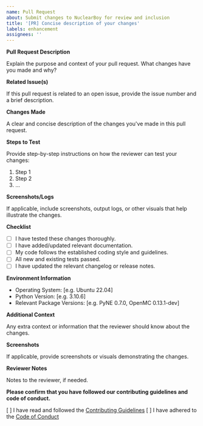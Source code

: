 ```yaml
---
name: Pull Request
about: Submit changes to NuclearBoy for review and inclusion
title: '[PR] Concise description of your changes'
labels: enhancement
assignees: ''
---
```


**Pull Request Description**

Explain the purpose and context of your pull request. What changes have you made and why?

**Related Issue(s)**

If this pull request is related to an open issue, provide the issue number and a brief description.

**Changes Made**

A clear and concise description of the changes you've made in this pull request.

**Steps to Test**

Provide step-by-step instructions on how the reviewer can test your changes:

1. Step 1
2. Step 2
3. ...

**Screenshots/Logs**

If applicable, include screenshots, output logs, or other visuals that help illustrate the changes.

**Checklist**

- [ ] I have tested these changes thoroughly.
- [ ] I have added/updated relevant documentation.
- [ ] My code follows the established coding style and guidelines.
- [ ] All new and existing tests passed.
- [ ] I have updated the relevant changelog or release notes.

**Environment Information**

- Operating System: [e.g. Ubuntu 22.04]
- Python Version: [e.g. 3.10.6]
- Relevant Package Versions: [e.g. PyNE 0.7.0, OpenMC 0.13.1-dev]

**Additional Context**

Any extra context or information that the reviewer should know about the changes.

**Screenshots**

If applicable, provide screenshots or visuals demonstrating the changes.

**Reviewer Notes**

Notes to the reviewer, if needed.

**Please confirm that you have followed our contributing guidelines and code of conduct.**

[ ] I have read and followed the [Contributing Guidelines](../CONTRIBUTING.md)
[ ] I have adhered to the [Code of Conduct](../CODE_OF_CONDUCT.md)
